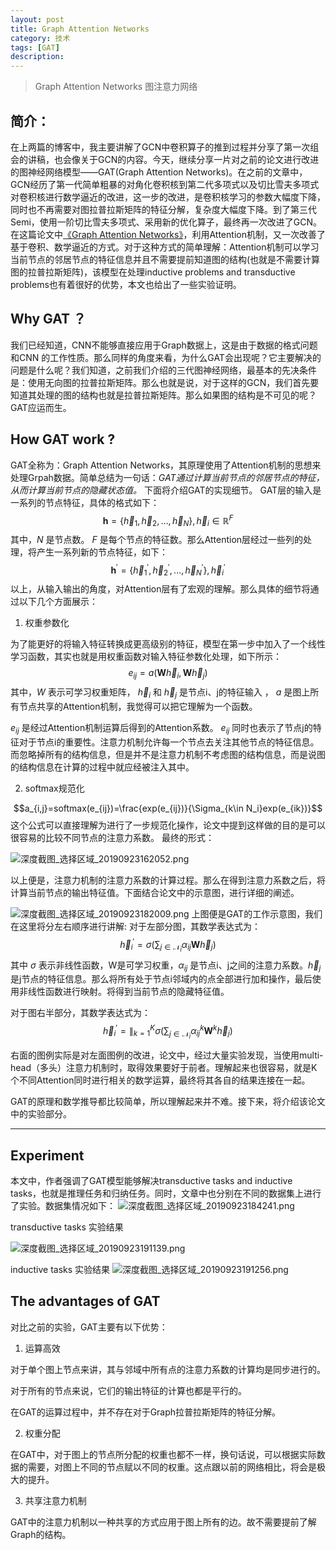 ```yaml
---
layout: post
title: Graph Attention Networks
category: 技术
tags: [GAT]
description: 
---
```

<head>
    <script src="https://cdn.mathjax.org/mathjax/latest/MathJax.js?config=TeX-AMS-MML_HTMLorMML" type="text/javascript"></script>
    <script type="text/x-mathjax-config">
        MathJax.Hub.Config({
            tex2jax: {
            skipTags: ['script', 'noscript', 'style', 'textarea', 'pre'],
            inlineMath: [['$','$']]
            }
        });
    </script>
</head>

> Graph Attention Networks 图注意力网络

## 简介：

在上两篇的博客中，我主要讲解了GCN中卷积算子的推到过程并分享了第一次组会的讲稿，也会像关于GCN的内容。今天，继续分享一片对之前的论文进行改进的图神经网络模型——GAT(Graph Attention Networks)。在之前的文章中，GCN经历了第一代简单粗暴的对角化卷积核到第二代多项式以及切比雪夫多项式对卷积核进行数学逼近的改进，这一步的改进，是卷积核学习的参数大幅度下降，同时也不再需要对图拉普拉斯矩阵的特征分解，复杂度大幅度下降。到了第三代Semi，使用一阶切比雪夫多项式、采用新的优化算子，最终再一次改进了GCN。在这篇论文中[《Graph Attention Networks》](https://arxiv.org/abs/1710.10903)，利用Attention机制，又一次改善了基于卷积、数学逼近的方式。对于这种方式的简单理解：Attention机制可以学习当前节点的邻居节点的特征信息并且不需要提前知道图的结构(也就是不需要计算图的拉普拉斯矩阵)，该模型在处理inductive problems and transductive problems也有着很好的优势，本文也给出了一些实验证明。

## Why GAT ？

我们已经知道，CNN不能够直接应用于Graph数据上，这是由于数据的格式问题和CNN
的工作性质。那么同样的角度来看，为什么GAT会出现呢？它主要解决的问题是什么呢？我们知道，之前我们介绍的三代图神经网络，最基本的先决条件是：使用无向图的拉普拉斯矩阵。那么也就是说，对于这样的GCN，我们首先要知道其处理的图的结构也就是拉普拉斯矩阵。那么如果图的结构是不可见的呢？GAT应运而生。

## How GAT work ?
GAT全称为：Graph Attention Networks，其原理使用了Attention机制的思想来处理Grpah数据。简单总结为一句话：*GAT通过计算当前节点的邻居节点的特征，从而计算当前节点的隐藏状态值。* 下面将介绍GAT的实现细节。
GAT层的输入是一系列的节点特征，具体的格式如下：
$$
\mathbf{h}=\left\{\vec{h}_{1}, \vec{h}_{2}, \ldots, \vec{h}_{N}\right\}, \vec{h}_{i} \in \mathbb{R}^{F}
$$
其中，$N$ 是节点数。 $F$ 是每个节点的特征数。那么Attention层经过一些列的处理，将产生一系列新的节点特征，如下：
$$
\mathbf{h}^{\prime}=\left\{\vec{h}_{1}^{\prime}, \vec{h}_{2}^{\prime}, \ldots, \vec{h}_{N}^{\prime}\right\}, \vec{h}_{i}^{\prime}
$$
以上，从输入输出的角度，对Attention层有了宏观的理解。那么具体的细节将通过以下几个方面展示：

1. 权重参数化

为了能更好的将输入特征转换成更高级别的特征，模型在第一步中加入了一个线性学习函数，其实也就是用权重函数对输入特征参数化处理，如下所示：
$$
e_{i j}=a\left(\mathbf{W} \vec{h}_{i}, \mathbf{W} \vec{h}_{j}\right)
$$
其中，$W$ 表示可学习权重矩阵， $\vec{h}_{i}$ 和 $\vec{h}_{j}$ 是节点i、j的特征输入 ， $a$ 是图上所有节点共享的Attention机制，我觉得可以把它理解为一个函数。

$e_{i j}$ 是经过Attention机制运算后得到的Attention系数。 $e_{i j}$ 同时也表示了节点j的特征对于节点i的重要性。注意力机制允许每一个节点去关注其他节点的特征信息。而忽略掉所有的结构信息，但是并不是注意力机制不考虑图的结构信息，而是说图的结构信息在计算的过程中就应经被注入其中。

2. softmax规范化

$$a_{i,j}=softmax(e_{ij})=\frac{exp(e_{ij})}{\Sigma_{k\in N_i}exp(e_{ik})}$$
这个公式可以直接理解为进行了一步规范化操作，论文中提到这样做的目的是可以很容易的比较不同节点的注意力系数。
最终的形式：

![深度截图_选择区域_20190923162052.png](https://ws1.sinaimg.cn/large/006CCxP6ly1g79j0c5vclj30kh03smxh.jpg)

以上便是，注意力机制的注意力系数的计算过程。那么在得到注意力系数之后，将计算当前节点的输出特征值。下面结合论文中的示意图，进行详细的阐述。

![深度截图_选择区域_20190923182009.png](https://ws1.sinaimg.cn/large/006CCxP6gy1g79meo59dsj318g0h30wi.jpg)
上图便是GAT的工作示意图，我们在这里将分左右顺序进行讲解:
对于左部分图，其数学表达式为：
$$
\vec{h}_{i}^{\prime}=\sigma\left(\sum_{j \in \mathcal{N}_{i}} \alpha_{i j} \mathbf{W} \vec{h}_{j}\right)
$$
其中 $\sigma$ 表示非线性函数，W是可学习权重，$\alpha_{i j}$ 是节点i、j之间的注意力系数。$\vec{h}_{j}$ 是j节点的特征信息。那么将所有处于节点i邻域内的点全部进行加和操作，最后使用非线性函数进行映射。将得到当前节点的隐藏特征值。

对于图右半部分，其数学表达式为：
$$
\vec{h}_{i}^{\prime}=\|_{k=1}^{K} \sigma\left(\sum_{j \in \mathcal{N}_{i}} \alpha_{i j}^{k} \mathbf{W}^{k} \vec{h}_{j}\right)
$$

右面的图例实际是对左面图例的改进，论文中，经过大量实验发现，当使用multi-head（多头）注意力机制时，取得效果要好于前者。理解起来也很容易，就是K个不同Attention同时进行相关的数学运算，最终将其各自的结果连接在一起。

GAT的原理和数学推导都比较简单，所以理解起来并不难。接下来，将介绍该论文中的实验部分。
___

## Experiment
本文中，作者强调了GAT模型能够解决transductive tasks and inductive tasks，也就是推理任务和归纳任务。同时，文章中也分别在不同的数据集上进行了实验。数据集情况如下：
![深度截图_选择区域_20190923184241.png](https://ws1.sinaimg.cn/large/006CCxP6ly1g79n24ari2j30xb0ctjti.jpg)

transductive tasks 实验结果

![深度截图_选择区域_20190923191139.png](https://ws1.sinaimg.cn/large/006CCxP6ly1g79nw9j16aj30t40eydja.jpg)

inductive tasks 实验结果
![深度截图_选择区域_20190923191256.png](https://ws1.sinaimg.cn/large/006CCxP6ly1g79nxlf3mjj30n20cvtae.jpg)

## The advantages of GAT

对比之前的实验，GAT主要有以下优势：
1. 运算高效

对于单个图上节点来讲，其与邻域中所有点的注意力系数的计算均是同步进行的。

对于所有的节点来说，它们的输出特征的计算也都是平行的。

在GAT的运算过程中，并不存在对于Graph拉普拉斯矩阵的特征分解。

2. 权重分配

在GAT中，对于图上的节点所分配的权重也都不一样，换句话说，可以根据实际数据的需要，对图上不同的节点赋以不同的权重。这点跟以前的网络相比，将会是极大的提升。

3. 共享注意力机制

GAT中的注意力机制以一种共享的方式应用于图上所有的边。故不需要提前了解Graph的结构。

